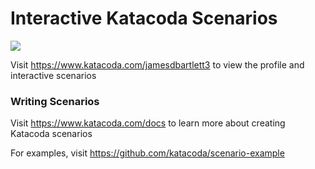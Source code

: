 # Interactive Katacoda Scenarios

[![](http://shields.katacoda.com/katacoda/jamesdbartlett3/count.svg)](https://www.katacoda.com/jamesdbartlett3 "Get your profile on Katacoda.com")

Visit https://www.katacoda.com/jamesdbartlett3 to view the profile and interactive scenarios

### Writing Scenarios
Visit https://www.katacoda.com/docs to learn more about creating Katacoda scenarios

For examples, visit https://github.com/katacoda/scenario-example
